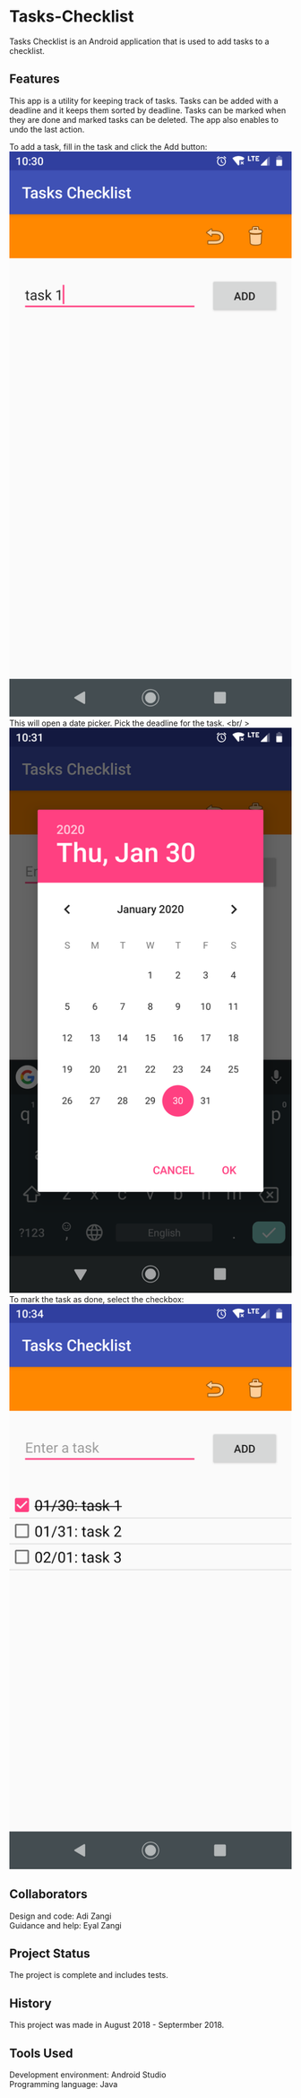 # Tasks-Checklist
Tasks Checklist is an Android application that is used to add tasks to a checklist.

## Features
This app is a utility for keeping track of tasks. Tasks can be added with a deadline and it keeps them sorted by deadline. Tasks can be marked when they are done and marked tasks can be deleted. The app also enables to undo the last action. <br />

To add a task, fill in the task and click the Add button: <br />
![Screenshot](/screenshots/add_task.png) <br />
This will open a date picker. Pick the deadline for the task. <br/ >
![Screenshot](/screenshots/pick_task_deadline.png) <br />
To mark the task as done, select the checkbox: <br />
![Screenshot](/screenshots/mark_task_done.png) <br />

## Collaborators
Design and code: Adi Zangi <br />
Guidance and help: Eyal Zangi

## Project Status
The project is complete and includes tests.

## History
This project was made in August 2018 - Septermber 2018.

## Tools Used
Development environment: Android Studio <br />
Programming language: Java
